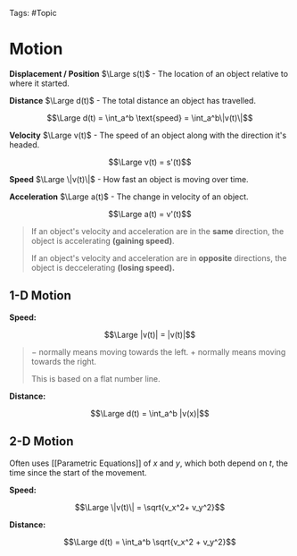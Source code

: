 Tags: #Topic 

# Motion

**Displacement / Position** $\Large s(t)$ - The location of an object relative to where it started.

**Distance** $\Large d(t)$ - The total distance an object has travelled.

$$\Large d(t) = \int_a^b \text{speed} = \int_a^b\|v(t)\|$$

**Velocity** $\Large v(t)$ - The speed of an object along with the direction it's headed. 

$$\Large v(t) = s'(t)$$

**Speed** $\Large \|v(t)\|$ - How fast an object is moving over time.

**Acceleration** $\Large a(t)$ - The change in velocity of an object. 

$$\Large a(t) = v'(t)$$

> If an object's velocity and acceleration are in the **same** direction, the object is accelerating **(gaining speed)**.
> 
> If an object's velocity and acceleration are in **opposite** directions, the object is deccelerating **(losing speed).**


## 1-D Motion

**Speed:** 

$$\Large |v(t)| = |v(t)|$$

> $-$ normally means moving towards the left.
> $+$ normally means moving towards the right. 
>
> This is based on a flat number line.

**Distance:**

$$\Large d(t) = \int_a^b |v(x)|$$

## 2-D Motion

Often uses [[Parametric Equations]] of $x$ and $y$, which both depend on $t$, the time since the start of the movement.

**Speed:** 

$$\Large \|v(t)\| = \sqrt{v_x^2+ v_y^2}$$

**Distance:**

$$\Large d(t) = \int_a^b \sqrt{v_x^2 + v_y^2}$$